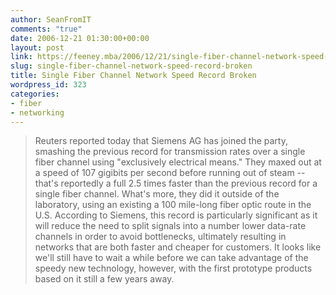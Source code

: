 ```yaml
---
author: SeanFromIT
comments: "true"
date: 2006-12-21 01:30:00+00:00
layout: post
link: https://feeney.mba/2006/12/21/single-fiber-channel-network-speed-record-broken/
slug: single-fiber-channel-network-speed-record-broken
title: Single Fiber Channel Network Speed Record Broken
wordpress_id: 323
categories:
- fiber
- networking
---
```


<blockquote>Reuters reported today that Siemens AG has joined the party, smashing the previous record for transmission rates over a single fiber channel using "exclusively electrical means." They maxed out at a speed of 107 gigibits per second before running out of steam -- that's reportedly a full 2.5 times faster than the previous record for a single fiber channel. What's more, they did it outside of the laboratory, using an existing a 100 mile-long fiber optic route in the U.S. According to Siemens, this record is particularly significant as it will reduce the need to split signals into a number lower data-rate channels in order to avoid bottlenecks, ultimately resulting in networks that are both faster and cheaper for customers. It looks like we'll still have to wait a while before we can take advantage of the speedy new technology, however, with the first prototype products based on it still a few years away.</blockquote>
